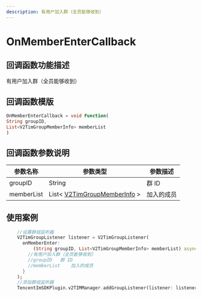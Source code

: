 ```yaml
---
description: 有用户加入群（全员能够收到）
---
```


# OnMemberEnterCallback

## 回调函数功能描述

有用户加入群（全员能够收到）

## 回调函数模版

```dart
OnMemberEnterCallback = void Function(
String groupID,
List<V2TimGroupMemberInfo> memberList
)
```

## 回调函数参数说明

| 参数名称       | 参数类型                                                                                  | 参数描述  |
| ---------- | ------------------------------------------------------------------------------------- | ----- |
| groupID    | String                                                                                | 群 ID  |
| memberList | List< [V2TimGroupMemberInfo](../../api/guan-jian-lei/group/v2timgroupmemberinfo.md) > | 加入的成员 |

## 使用案例

```dart
    //设置群组监听器
    V2TimGroupListener listener = V2TimGroupListener(
      onMemberEnter:
          (String groupID, List<V2TimGroupMemberInfo> memberList) async {
        //有用户加入群（全员能够收到）
        //groupID	群 ID
        //memberList	加入的成员
      }
    );
    //添加群组监听器
    TencentImSDKPlugin.v2TIMManager.addGroupListener(listener: listener);
```

